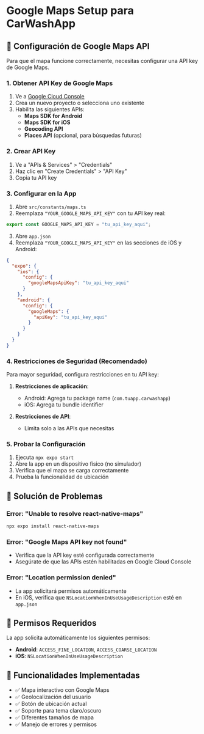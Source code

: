 # Google Maps Setup para CarWashApp

## 📍 Configuración de Google Maps API

Para que el mapa funcione correctamente, necesitas configurar una API key de Google Maps.

### 1. Obtener API Key de Google Maps

1. Ve a [Google Cloud Console](https://console.cloud.google.com/)
2. Crea un nuevo proyecto o selecciona uno existente
3. Habilita las siguientes APIs:
   - **Maps SDK for Android**
   - **Maps SDK for iOS**
   - **Geocoding API**
   - **Places API** (opcional, para búsquedas futuras)

### 2. Crear API Key

1. Ve a "APIs & Services" > "Credentials"
2. Haz clic en "Create Credentials" > "API Key"
3. Copia tu API key

### 3. Configurar en la App

1. Abre `src/constants/maps.ts`
2. Reemplaza `"YOUR_GOOGLE_MAPS_API_KEY"` con tu API key real:

```typescript
export const GOOGLE_MAPS_API_KEY = "tu_api_key_aqui";
```

3. Abre `app.json`
4. Reemplaza `"YOUR_GOOGLE_MAPS_API_KEY"` en las secciones de iOS y Android:

```json
{
  "expo": {
    "ios": {
      "config": {
        "googleMapsApiKey": "tu_api_key_aqui"
      }
    },
    "android": {
      "config": {
        "googleMaps": {
          "apiKey": "tu_api_key_aqui"
        }
      }
    }
  }
}
```

### 4. Restricciones de Seguridad (Recomendado)

Para mayor seguridad, configura restricciones en tu API key:

1. **Restricciones de aplicación**:

   - Android: Agrega tu package name (`com.tuapp.carwashapp`)
   - iOS: Agrega tu bundle identifier

2. **Restricciones de API**:
   - Limita solo a las APIs que necesitas

### 5. Probar la Configuración

1. Ejecuta `npx expo start`
2. Abre la app en un dispositivo físico (no simulador)
3. Verifica que el mapa se carga correctamente
4. Prueba la funcionalidad de ubicación

## 🔧 Solución de Problemas

### Error: "Unable to resolve react-native-maps"

```bash
npx expo install react-native-maps
```

### Error: "Google Maps API key not found"

- Verifica que la API key esté configurada correctamente
- Asegúrate de que las APIs estén habilitadas en Google Cloud Console

### Error: "Location permission denied"

- La app solicitará permisos automáticamente
- En iOS, verifica que `NSLocationWhenInUseUsageDescription` esté en `app.json`

## 📱 Permisos Requeridos

La app solicita automáticamente los siguientes permisos:

- **Android**: `ACCESS_FINE_LOCATION`, `ACCESS_COARSE_LOCATION`
- **iOS**: `NSLocationWhenInUseUsageDescription`

## 🚀 Funcionalidades Implementadas

- ✅ Mapa interactivo con Google Maps
- ✅ Geolocalización del usuario
- ✅ Botón de ubicación actual
- ✅ Soporte para tema claro/oscuro
- ✅ Diferentes tamaños de mapa
- ✅ Manejo de errores y permisos





















